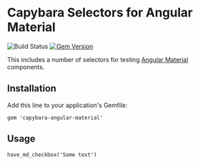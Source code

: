 # Capybara Selectors for Angular Material

![Build Status](https://circleci.com/gh/rimian/capybara-angular-material.png?style=shield&circle-token=f2873eb8a682807f1581927204052742bf8ecd94 "Build Status")
[![Gem Version](https://badge.fury.io/rb/capybara-angular-material.svg)](http://badge.fury.io/rb/capybara-angular-material)

This includes a number of selectors for testing [Angular Material](https://material.angularjs.org) components.

## Installation

Add this line to your application's Gemfile:

    gem 'capybara-angular-material'

## Usage

```
have_md_checkbox('Some text')
```
